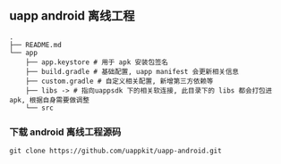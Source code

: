 ## uapp android 离线工程

```
.
├── README.md
└── app
    ├── app.keystore # 用于 apk 安装包签名
    ├── build.gradle # 基础配置, uapp manifest 会更新相关信息
    ├── custom.gradle # 自定义相关配置, 新增第三方依赖等
    ├── libs -> # 指向uappsdk 下的相关软连接, 此目录下的 libs 都会打包进 apk, 根据自身需要做调整
    └── src
```

### 下载 android 离线工程源码

`git clone https://github.com/uappkit/uapp-android.git`
